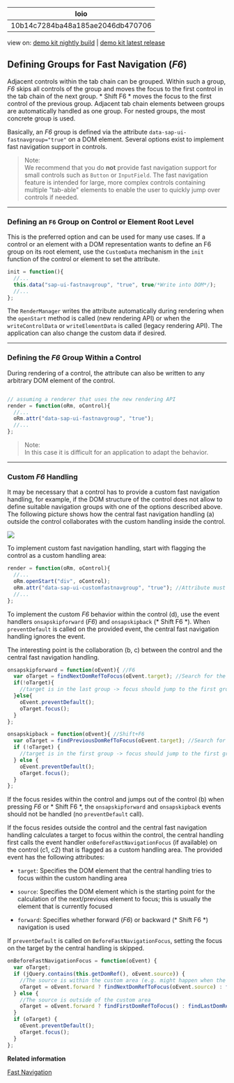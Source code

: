 <!-- loio10b14c7284ba48a185ae2046db470706 -->

| loio |
| -----|
| 10b14c7284ba48a185ae2046db470706 |

<div id="loio">

view on: [demo kit nightly build](https://openui5nightly.hana.ondemand.com/#/topic/10b14c7284ba48a185ae2046db470706) | [demo kit latest release](https://openui5.hana.ondemand.com/#/topic/10b14c7284ba48a185ae2046db470706)</div>

## Defining Groups for Fast Navigation \(*F6*\)

Adjacent controls within the tab chain can be grouped. Within such a group, *F6* skips all controls of the group and moves the focus to the first control in the tab chain of the next group. * Shift F6 * moves the focus to the first control of the previous group. Adjacent tab chain elements between groups are automatically handled as one group. For nested groups, the most concrete group is used.

Basically, an *F6* group is defined via the attribute `data-sap-ui-fastnavgroup="true"` on a DOM element. Several options exist to implement fast navigation support in controls.

> Note:  
> We recommend that you do **not** provide fast navigation support for small controls such as `Button` or `InputField`. The fast navigation feature is intended for large, more complex controls containing multiple "tab-able" elements to enable the user to quickly jump over controls if needed.

***

### Defining an `F6` Group on Control or Element Root Level

This is the preferred option and can be used for many use cases. If a control or an element with a DOM representation wants to define an F6 group on its root element, use the `CustomData` mechanism in the `init` function of the control or element to set the attribute.

``` js
init = function(){
  //...
  this.data("sap-ui-fastnavgroup", "true", true/*Write into DOM*/);
  //...
};

```

The `RenderManager` writes the attribute automatically during rendering when the `openStart` method is called \(new rendering API\) or when the `writeControlData` or `writeElementData` is called \(legacy rendering API\). The application can also change the custom data if desired.

***

### Defining the *F6* Group Within a Control

During rendering of a control, the attribute can also be written to any arbitrary DOM element of the control.

``` js

// assuming a renderer that uses the new rendering API
render = function(oRm, oControl){
  //...
  oRm.attr("data-sap-ui-fastnavgroup", "true");
  //...
};

```

> Note:  
> In this case it is difficult for an application to adapt the behavior.

***

### Custom *F6* Handling

It may be necessary that a control has to provide a custom fast navigation handling, for example, if the DOM structure of the control does not allow to define suitable navigation groups with one of the options described above. The following picture shows how the central fast navigation handling \(a\) outside the control collaborates with the custom handling inside the control.

 ![](loiofd10658b749c45f39ad27a45a414fae0_LowRes.png) 

To implement custom fast navigation handling, start with flagging the control as a custom handling area:

``` js
render = function(oRm, oControl){
  //...
  oRm.openStart("div", oControl);
  oRm.attr("data-sap-ui-customfastnavgroup", "true"); //Attribute must be on the root element of the control.
  //...
};

```

To implement the custom *F6* behavior within the control \(d\), use the event handlers `onsapskipforward` \(*F6*\) and `onsapskipback` \(* Shift F6 *\). When `preventDefault` is called on the provided event, the central fast navigation handling ignores the event.

The interesting point is the collaboration \(b, c\) between the control and the central fast navigation handling.

``` js
onsapskipforward = function(oEvent){ //F6
  var oTarget = findNextDomRefToFocus(oEvent.target); //Search for the next DOM element within the control which should be focused.
  if(!oTarget){
    //target is in the last group -> focus should jump to the first group after the control (done by the central handling, preventDefault not called)
  }else{
    oEvent.preventDefault();
    oTarget.focus();
  }
};

onsapskipback = function(oEvent){ //Shift+F6
  var oTarget = findPreviousDomRefToFocus(oEvent.target); //Search for the previous DOM element within the control which should be focused.
  if (!oTarget) {
    //target is in the first group -> focus should jump to the first group before the control (done by the central handling, preventDefault not called)
  } else {
    oEvent.preventDefault();
    oTarget.focus();
  }
};

```

If the focus resides within the control and jumps out of the control \(b\) when pressing *F6* or * Shift F6 *, the `onsapskipforward` and `onsapskipback` events should not be handled \(no `preventDefault` call\).

If the focus resides outside the control and the central fast navigation handling calculates a target to focus within the control, the central handling first calls the event handler `onBeforeFastNavigationFocus` \(if available\) on the control \(c1, c2\) that is flagged as a custom handling area. The provided event has the following attributes:

-   `target`: Specifies the DOM element that the central handling tries to focus within the custom handling area

-   `source`: Specifies the DOM element which is the starting point for the calculation of the next/previous element to focus; this is usually the element that is currently focused

-   `forward`: Specifies whether forward \(*F6*\) or backward \(* Shift F6 *\) navigation is used


If `preventDefault` is called on `BeforeFastNavigationFocus`, setting the focus on the target by the central handling is skipped.

``` js
onBeforeFastNavigationFocus = function(oEvent) {
  var oTarget;
  if (jQuery.contains(this.getDomRef(), oEvent.source)) {
    //The source is within the custom area (e.g. might happen when the focus is on a popup which is attached to an element within the custom area)
    oTarget = oEvent.forward ? findNextDomRefToFocus(oEvent.source) : findPreviousDomRefToFocus(oEvent.source);
  } else {
    //The source is outside of the custom area
    oTarget = oEvent.forward ? findFirstDomRefToFocus() : findLastDomRefToFocus();
  }
  if (oTarget) {
    oEvent.preventDefault();
    oTarget.focus();
  }
};

```

**Related information**  


[Fast Navigation](Fast_Navigation_d23e2cf.md)

